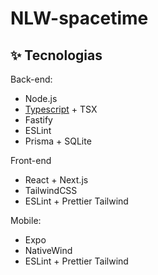 # NLW-spacetime

## ✨ Tecnologias

Back-end:
- Node.js
- [Typescript](https://www.typescriptlang.org/) + TSX
- Fastify
- ESLint
- Prisma + SQLite

Front-end
- React + Next.js
- TailwindCSS
- ESLint + Prettier Tailwind

Mobile:
- Expo
- NativeWind
- ESLint + Prettier Tailwind
